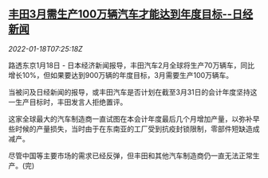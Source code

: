<!--1642491062000-->
[丰田3月需生产100万辆汽车才能达到年度目标--日经新闻](https://cn.reuters.com/article/japan-toyota-march-production-0118-idCNKBS2JS0F5)
------

<div><i>2022-01-18T07:25:18Z</i></div><p>路透东京1月18日 - 日本经济新闻报导，丰田汽车2月全球将生产70万辆车，同比增长10%，但如果要达到900万辆的年度目标，3月需要生产100万辆车。</p><p>当被问及日经新闻的报导，或丰田汽车是否计划在截至3月31日的会计年度坚持这一生产目标时，丰田发言人拒绝置评。</p><p>这家全球最大的汽车制造商一直试图在本会计年度最后几个月增加产量，以弥补早些时候的产量损失，当时由于在东南亚的工厂受到抗疫封锁限制，零部件短缺造成减产。</p><p>尽管中国等主要市场的需求已经反弹，但丰田和其他汽车制造商仍一直无法正常生产。(完)</p>
